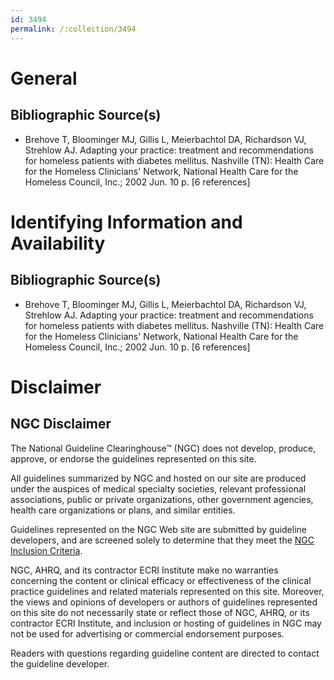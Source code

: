```yaml
---
id: 3494
permalink: /:collection/3494
---
```


# General

## Bibliographic Source(s)

- Brehove T, Bloominger MJ, Gillis L, Meierbachtol DA, Richardson VJ, Strehlow AJ. Adapting your practice: treatment and recommendations for homeless patients with diabetes mellitus. Nashville (TN): Health Care for the Homeless Clinicians' Network, National Health Care for the Homeless Council, Inc.; 2002 Jun. 10 p. [6 references]

# Identifying Information and Availability

## Bibliographic Source(s)

- Brehove T, Bloominger MJ, Gillis L, Meierbachtol DA, Richardson VJ, Strehlow AJ. Adapting your practice: treatment and recommendations for homeless patients with diabetes mellitus. Nashville (TN): Health Care for the Homeless Clinicians' Network, National Health Care for the Homeless Council, Inc.; 2002 Jun. 10 p. [6 references]

# Disclaimer

## NGC Disclaimer

The National Guideline Clearinghouse™ (NGC) does not develop, produce, approve, or endorse the guidelines represented on this site.

All guidelines summarized by NGC and hosted on our site are produced under the auspices of medical specialty societies, relevant professional associations, public or private organizations, other government agencies, health care organizations or plans, and similar entities.

Guidelines represented on the NGC Web site are submitted by guideline developers, and are screened solely to determine that they meet the [NGC Inclusion Criteria](/help-and-about/summaries/inclusion-criteria).

NGC, AHRQ, and its contractor ECRI Institute make no warranties concerning the content or clinical efficacy or effectiveness of the clinical practice guidelines and related materials represented on this site. Moreover, the views and opinions of developers or authors of guidelines represented on this site do not necessarily state or reflect those of NGC, AHRQ, or its contractor ECRI Institute, and inclusion or hosting of guidelines in NGC may not be used for advertising or commercial endorsement purposes.

Readers with questions regarding guideline content are directed to contact the guideline developer.


